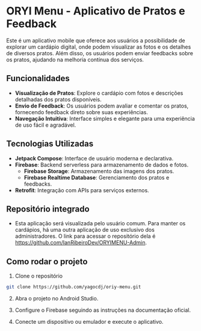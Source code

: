 # ORYI Menu - Aplicativo de Pratos e Feedback

Este é um aplicativo mobile que oferece aos usuários a possibilidade de explorar um cardápio digital, onde podem visualizar as fotos e os detalhes de diversos pratos. Além disso, os usuários podem enviar feedbacks sobre os pratos, ajudando na melhoria contínua dos serviços.

## Funcionalidades

- **Visualização de Pratos**: Explore o cardápio com fotos e descrições detalhadas dos pratos disponíveis.
- **Envio de Feedback**: Os usuários podem avaliar e comentar os pratos, fornecendo feedback direto sobre suas experiências.
- **Navegação Intuitiva**: Interface simples e elegante para uma experiência de uso fácil e agradável.

## Tecnologias Utilizadas

- **Jetpack Compose**: Interface de usuário moderna e declarativa.
- **Firebase**: Backend serverless para armazenamento de dados e fotos.
    - **Firebase Storage**: Armazenamento das imagens dos pratos.
    - **Firebase Realtime Database**: Gerenciamento dos pratos e feedbacks.
- **Retrofit**: Integração com APIs para serviços externos.

## Repositório integrado

- Esta aplicação será visualizada pelo usuário comum. Para manter os cardápios, há uma outra aplicação de uso exclusivo dos administradores. O link para acessar o repositório dela é https://github.com/IanRibeiroDev/ORYIMENU-Admin.

## Como rodar o projeto

1. Clone o repositório
 ```bash
 git clone https://github.com/yagocdj/oriy-menu.git
```
2. Abra o projeto no Android Studio.

3. Configure o Firebase seguindo as instruções na documentação oficial.
   
4. Conecte um dispositivo ou emulador e execute o aplicativo.


